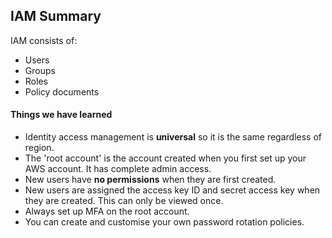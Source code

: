 ## IAM Summary

IAM consists of:

* Users 
* Groups
* Roles
* Policy documents

#### Things we have learned

* Identity access management is **universal** so it is the same regardless of region.
* The 'root account' is the account created when you first set up your AWS account. It has complete admin access.
* New users have **no permissions** when they are first created.
* New users are assigned the access key ID and secret access key when they are created. This can only be viewed once.
* Always set up MFA on the root account.
* You can create and customise your own password rotation policies.
